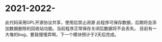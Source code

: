 # 2021-2022-
此代码采用GPL开源协议共享，使用后禁止闭源
此程序可保存数据，后期将会添加数据删除的回收站功能。当前程序正常保存关闭后数据将不会丢失。
目前有一大堆的bug，要我慢慢弄啊，下一个模块预计于2天后完成。
